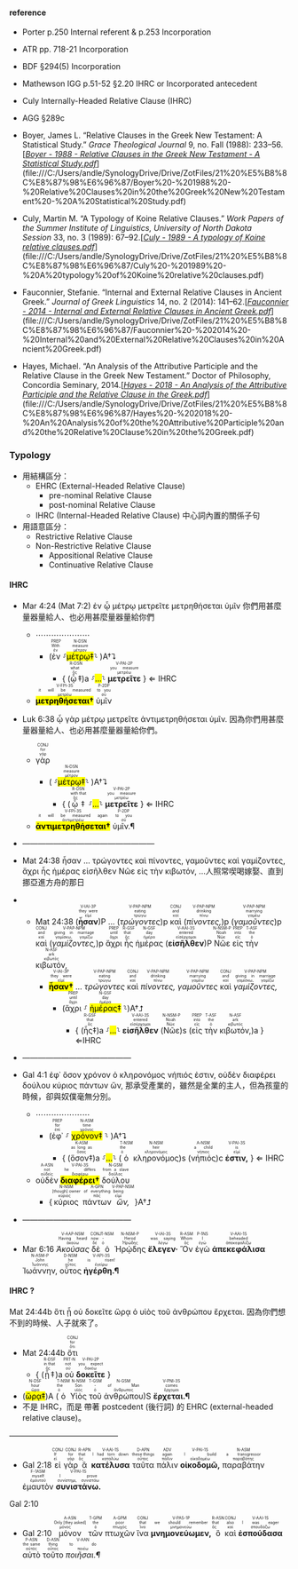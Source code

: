 #### reference
- Porter p.250 Internal referent & p.253 Incorporation
- ATR pp. 718-21 Incorporation
- BDF §294(5) Incorporation
- Mathewson IGG p.51-52 §2.20 IHRC or Incorporated antecedent
- Culy Internally-Headed Relative Clause (IHRC)
- AGG §289c


-   Boyer, James L. “Relative Clauses in the Greek New Testament: A Statistical Study.” _Grace Theological Journal_ 9, no. Fall (1988): 233–56.[[*Boyer - 1988 - Relative Clauses in the Greek New Testament - A Statistical Study.pdf*](zotero://select/items/_IXTP4RH9)](file:///C:/Users/andle/SynologyDrive/Drive/ZotFiles/21%20%E5%B8%8C%E8%87%98%E6%96%87/Boyer%20-%201988%20-%20Relative%20Clauses%20in%20the%20Greek%20New%20Testament%20-%20A%20Statistical%20Study.pdf)
-   Culy, Martin M. “A Typology of Koine Relative Clauses.” _Work Papers of the Summer Institute of Linguistics, University of North Dakota Session_ 33, no. 3 (1989): 67–92.[[*Culy - 1989 - A typology of Koine relative clauses.pdf*](zotero://select/items/_ED5BKKSA)](file:///C:/Users/andle/SynologyDrive/Drive/ZotFiles/21%20%E5%B8%8C%E8%87%98%E6%96%87/Culy%20-%201989%20-%20A%20typology%20of%20Koine%20relative%20clauses.pdf)
-   Fauconnier, Stefanie. “Internal and External Relative Clauses in Ancient Greek.” _Journal of Greek Linguistics_ 14, no. 2 (2014): 141–62.[[*Fauconnier - 2014 - Internal and External Relative Clauses in Ancient Greek.pdf*](zotero://select/items/_I3I3RE8A)](file:///C:/Users/andle/SynologyDrive/Drive/ZotFiles/21%20%E5%B8%8C%E8%87%98%E6%96%87/Fauconnier%20-%202014%20-%20Internal%20and%20External%20Relative%20Clauses%20in%20Ancient%20Greek.pdf)
-   Hayes, Michael. “An Analysis of the Attributive Participle and the Relative Clause in the Greek New Testament.” Doctor of Philosophy, Concordia Seminary, 2014.[[*Hayes - 2018 - An Analysis of the Attributive Participle and the Relative Clause in the Greek.pdf*](zotero://select/items/_H4TEVN5J)](file:///C:/Users/andle/SynologyDrive/Drive/ZotFiles/21%20%E5%B8%8C%E8%87%98%E6%96%87/Hayes%20-%202018%20-%20An%20Analysis%20of%20the%20Attributive%20Participle%20and%20the%20Relative%20Clause%20in%20the%20Greek.pdf)

### Typology
- 用結構區分：
	- EHRC (External-Headed Relative Clause)
		- pre-nominal Relative Clause
		- post-nominal Relative Clause
	- IHRC (Internal-Headed Relative Clause) 中心詞內置的關係子句
- 用語意區分：
	- Restrictive Relative Clause
	- Non-Restrictive Relative Clause
		- Appositional Relative Clause
		- Continuative  Relative Clause
#### IHRC
- Mar 4:24 (Mat 7:2) ἐν ᾧ μέτρῳ μετρεῖτε μετρηθήσεται ὑμῖν 你們用甚麼量器量給人、也必用甚麼量器量給你們
	- ⋯⋯⋯⋯⋯⋯⋯
		- (<RUBY><ruby><ruby>ἐν<rt>ἐν</rt></ruby><rt>With</rt></ruby><rt>PREP</rt></RUBY> ⸉<RUBY><ruby><ruby><mark>μέτρῳ‡</mark><rt>μέτρον</rt></ruby><rt>measure</rt></ruby><rt>N-DSN</rt></RUBY>⸊ )A†⮧ 
			- { (<RUBY><ruby><ruby>ᾧ‡<rt>ὅς</rt></ruby><rt>what</rt></ruby><rt>R-DSN</rt></RUBY>)a ⸉<mark>...</mark>⸊ <RUBY><ruby><ruby><strong>μετρεῖτε</strong><rt>μετρέω</rt></ruby><rt>you measure</rt></ruby><rt>V-PAI-2P</rt></RUBY> } ⇐ IHRC
	- <RUBY><ruby><ruby><mark><strong>μετρηθήσεται†</strong></mark><rt>μετρέω</rt></ruby><rt>it will be measured</rt></ruby><rt>V-FPI-3S</rt></RUBY> <RUBY><ruby><ruby>ὑμῖν<rt>σύ</rt></ruby><rt>to you</rt></ruby><rt>P-2DP</rt></RUBY> 
- Luk 6:38 ᾧ γὰρ μέτρῳ μετρεῖτε ἀντιμετρηθήσεται ὑμῖν. 因為你們用甚麼量器量給人、也必用甚麼量器量給你們。
	- <RUBY><ruby><ruby>γὰρ<rt>γάρ</rt></ruby><rt>for</rt></ruby><rt>CONJ</rt></RUBY>
		- ( ⸉<RUBY><ruby><ruby><mark>μέτρῳ‡</mark><rt>μέτρον</rt></ruby><rt>measure</rt></ruby><rt>N-DSN</rt></RUBY>⸊ )A†⮧
			- { (<RUBY><ruby><ruby>ᾧ‡<rt>ὅς</rt></ruby><rt>with that</rt></ruby><rt>R-DSN</rt></RUBY>  ⸉<mark>...</mark>⸊ <RUBY><ruby><ruby><strong>μετρεῖτε</strong><rt>μετρέω</rt></ruby><rt>you measure</rt></ruby><rt>V-PAI-2P</rt></RUBY> } ⇐ IHRC
	- <RUBY><ruby><ruby><mark><strong>ἀντιμετρηθήσεται†</strong></mark><rt>ἀντιμετρέω</rt></ruby><rt>it will be measured again</rt></ruby><rt>V-FPI-3S</rt></RUBY> <RUBY><ruby><ruby>ὑμῖν.¶<rt>σύ</rt></ruby><rt>to you</rt></ruby><rt>P-2DP</rt></RUBY>
- —————————————————
- Mat 24:38 ἦσαν ... τρώγοντες καὶ πίνοντες, γαμοῦντες καὶ γαμίζοντες, ἄχρι ἧς ἡμέρας εἰσῆλθεν Νῶε εἰς τὴν κιβωτόν, ...人照常喫喝嫁娶、直到挪亞進方舟的那日
- - Mat 24:38 (<RUBY><ruby><ruby><strong>ἦσαν</strong><rt>εἰμί</rt></ruby><rt>they were</rt></ruby><rt>V-IAI-3P</rt></RUBY>)P ... (<RUBY><ruby><ruby><em>τρώγοντες</em><rt>τρώγω</rt></ruby><rt>eating</rt></ruby><rt>V-PAP-NPM</rt></RUBY>)p <RUBY><ruby><ruby>καὶ<rt>καί</rt></ruby><rt>and</rt></ruby><rt>CONJ</rt></RUBY> (<RUBY><ruby><ruby><em>πίνοντες,</em><rt>πίνω</rt></ruby><rt>drinking</rt></ruby><rt>V-PAP-NPM</rt></RUBY>)p (<RUBY><ruby><ruby><em>γαμοῦντες</em><rt>γαμέω</rt></ruby><rt>marrying</rt></ruby><rt>V-PAP-NPM</rt></RUBY>)p <RUBY><ruby><ruby>καὶ<rt>καί</rt></ruby><rt>and</rt></ruby><rt>CONJ</rt></RUBY> (<RUBY><ruby><ruby><em>γαμίζοντες,</em><rt>γαμίσκω, γαμίζω</rt></ruby><rt>giving in marriage</rt></ruby><rt>V-PAP-NPM</rt></RUBY>)p <RUBY><ruby><ruby>ἄχρι<rt>ἄχρι</rt></ruby><rt>until</rt></ruby><rt>PREP</rt></RUBY> <RUBY><ruby><ruby>ἧς<rt>ὅς</rt></ruby><rt>that</rt></ruby><rt>R-GSF</rt></RUBY> <RUBY><ruby><ruby>ἡμέρας<rt>ἡμέρα</rt></ruby><rt>day</rt></ruby><rt>N-GSF</rt></RUBY> (<RUBY><ruby><ruby><strong>εἰσῆλθεν</strong><rt>εἰσέρχομαι</rt></ruby><rt>entered</rt></ruby><rt>V-AAI-3S</rt></RUBY>)P <RUBY><ruby><ruby>Νῶε<rt>Νῶε</rt></ruby><rt>Noah</rt></ruby><rt>N-NSM-P</rt></RUBY> <RUBY><ruby><ruby>εἰς<rt>εἰς</rt></ruby><rt>into</rt></ruby><rt>PREP</rt></RUBY> <RUBY><ruby><ruby>τὴν<rt>ὁ</rt></ruby><rt>the</rt></ruby><rt>T-ASF</rt></RUBY> <RUBY><ruby><ruby>κιβωτόν,<rt>κιβωτός</rt></ruby><rt>ark</rt></ruby><rt>N-ASF</rt></RUBY> 
	- <RUBY><ruby><ruby><mark><strong>ἦσαν†</strong></mark><rt>εἰμί</rt></ruby><rt>they were</rt></ruby><rt>V-IAI-3P</rt></RUBY> ... <RUBY><ruby><ruby><em>τρώγοντες</em><rt>τρώγω</rt></ruby><rt>eating</rt></ruby><rt>V-PAP-NPM</rt></RUBY> <RUBY><ruby><ruby>καὶ<rt>καί</rt></ruby><rt>and</rt></ruby><rt>CONJ</rt></RUBY> <RUBY><ruby><ruby><em>πίνοντες,</em><rt>πίνω</rt></ruby><rt>drinking</rt></ruby><rt>V-PAP-NPM</rt></RUBY> <RUBY><ruby><ruby><em>γαμοῦντες</em><rt>γαμέω</rt></ruby><rt>marrying</rt></ruby><rt>V-PAP-NPM</rt></RUBY> <RUBY><ruby><ruby>καὶ<rt>καί</rt></ruby><rt>and</rt></ruby><rt>CONJ</rt></RUBY> <RUBY><ruby><ruby><em>γαμίζοντες,</em><rt>γαμίσκω, γαμίζω</rt></ruby><rt>giving in marriage</rt></ruby><rt>V-PAP-NPM</rt></RUBY> 
		- (<RUBY><ruby><ruby>ἄχρι<rt>ἄχρι</rt></ruby><rt>until</rt></ruby><rt>PREP</rt></RUBY> ⸉ <RUBY><ruby><ruby><mark>ἡμέρας‡</mark><rt>ἡμέρα</rt></ruby><rt>day</rt></ruby><rt>N-GSF</rt></RUBY> ⸊)A†⮥
			- { (<RUBY><ruby><ruby>ἧς‡<rt>ὅς</rt></ruby><rt>that</rt></ruby><rt>R-GSF</rt></RUBY>)a ⸉<mark>...</mark>⸊ <RUBY><ruby><ruby><strong>εἰσῆλθεν</strong><rt>εἰσέρχομαι</rt></ruby><rt>entered</rt></ruby><rt>V-AAI-3S</rt></RUBY> (<RUBY><ruby><ruby>Νῶε<rt>Νῶε</rt></ruby><rt>Noah</rt></ruby><rt>N-NSM-P</rt></RUBY>)s (<RUBY><ruby><ruby>εἰς<rt>εἰς</rt></ruby><rt>into</rt></ruby><rt>PREP</rt></RUBY> <RUBY><ruby><ruby>τὴν<rt>ὁ</rt></ruby><rt>the</rt></ruby><rt>T-ASF</rt></RUBY> <RUBY><ruby><ruby>κιβωτόν,<rt>κιβωτός</rt></ruby><rt>ark</rt></ruby><rt>N-ASF</rt></RUBY>)a } ⇐IHRC
- ——————————————
- Gal 4:1 ἐφ᾽ ὅσον χρόνον ὁ κληρονόμος νήπιός ἐστιν, οὐδὲν διαφέρει δούλου κύριος πάντων ὤν, 那承受產業的，雖然是全業的主人，但為孩童的時候，卻與奴僕毫無分別。

	- ⋯⋯⋯⋯⋯⋯⋯
		- (<RUBY><ruby><ruby>ἐφ᾽<rt>ἐπί</rt></ruby><rt>for</rt></ruby><rt>PREP</rt></RUBY> ⸉ <RUBY><ruby><ruby><mark>χρόνον‡</mark><rt>χρόνος</rt></ruby><rt>time</rt></ruby><rt>N-ASM</rt></RUBY> ⸊ )A†⮧
			- { (<RUBY><ruby><ruby>ὅσον‡<rt>ὅσος</rt></ruby><rt>as long as</rt></ruby><rt>K-ASM</rt></RUBY>)a ⸉<mark>...</mark>⸊ (<RUBY><ruby><ruby>ὁ<rt>ὁ</rt></ruby><rt>the</rt></ruby><rt>T-NSM</rt></RUBY> <RUBY><ruby><ruby>κληρονόμος<rt>κληρονόμος</rt></ruby><rt>heir</rt></ruby><rt>N-NSM</rt></RUBY>)s (<RUBY><ruby><ruby>νήπιός<rt>νήπιος</rt></ruby><rt>a child</rt></ruby><rt>A-NSM</rt></RUBY>)c <RUBY><ruby><ruby><strong>ἐστιν,</strong><rt>εἰμί</rt></ruby><rt>is</rt></ruby><rt>V-PAI-3S</rt></RUBY> } ⇐ IHRC
	- <RUBY><ruby><ruby>οὐδὲν<rt>οὐδείς</rt></ruby><rt>not</rt></ruby><rt>A-ASN</rt></RUBY> <RUBY><ruby><ruby><mark><strong>διαφέρει†</strong></mark><rt>διαφέρω</rt></ruby><rt>he differs</rt></ruby><rt>V-PAI-3S</rt></RUBY> <RUBY><ruby><ruby>δούλου<rt>δοῦλος</rt></ruby><rt>from a slave</rt></ruby><rt>N-GSM</rt></RUBY> 
		- {<RUBY><ruby><ruby>κύριος<rt>κύριος</rt></ruby><rt>[though] owner</rt></ruby><rt>N-NSM</rt></RUBY> <RUBY><ruby><ruby>πάντων<rt>πᾶς</rt></ruby><rt>of everything</rt></ruby><rt>A-GPN</rt></RUBY> <RUBY><ruby><ruby><em>ὤν,</em><rt>εἰμί</rt></ruby><rt>being</rt></ruby><rt>V-PAP-NSM</rt></RUBY> }A†⮥
- ——————————————
- <rt>Mar 6:16</rt> <RUBY><ruby><ruby><em>Ἀκούσας</em><rt>ἀκούω</rt></ruby><rt>Having heard</rt></ruby><rt>V-AAP-NSM</rt></RUBY> <RUBY><ruby><ruby>δὲ<rt>δέ</rt></ruby><rt>now</rt></ruby><rt>CONJ</rt></RUBY> <RUBY><ruby><ruby>ὁ<rt>ὁ</rt></ruby><rt>-</rt></ruby><rt>T-NSM</rt></RUBY> <RUBY><ruby><ruby>Ἡρῴδης<rt>Ἡρώδης</rt></ruby><rt>Herod</rt></ruby><rt>N-NSM-P</rt></RUBY> <RUBY><ruby><ruby><strong>ἔλεγεν·</strong><rt>λέγω</rt></ruby><rt>was saying</rt></ruby><rt>V-IAI-3S</rt></RUBY> <RUBY><ruby><ruby>Ὃν<rt>ὅς</rt></ruby><rt>Whom</rt></ruby><rt>R-ASM</rt></RUBY> <RUBY><ruby><ruby>ἐγὼ<rt>ἐγώ</rt></ruby><rt>I</rt></ruby><rt>P-1NS</rt></RUBY> <RUBY><ruby><ruby><strong>ἀπεκεφάλισα</strong><rt>ἀποκεφαλίζω</rt></ruby><rt>beheaded</rt></ruby><rt>V-AAI-1S</rt></RUBY> <RUBY><ruby><ruby>Ἰωάννην,<rt>Ἰωάννης</rt></ruby><rt>John</rt></ruby><rt>N-ASM-P</rt></RUBY> <RUBY><ruby><ruby>οὗτος<rt>οὗτος</rt></ruby><rt>he</rt></ruby><rt>D-NSM</rt></RUBY> <RUBY><ruby><ruby><strong>ἠγέρθη.¶</strong><rt>ἐγείρω</rt></ruby><rt>is risen!</rt></ruby><rt>V-API-3S</rt></RUBY>
#### IHRC ?
Mat 24:44b ὅτι ᾗ οὐ δοκεῖτε ὥρᾳ ὁ υἱὸς τοῦ ἀνθρώπου ἔρχεται. 因為你們想不到的時候、人子就來了。
- <rt>Mat 24:44b</rt>   <RUBY><ruby><ruby>ὅτι<rt>ὅτι</rt></ruby><rt>for</rt></ruby><rt>CONJ</rt></RUBY> 
	- { (<RUBY><ruby><ruby>ᾗ‡<rt>ὅς</rt></ruby><rt>in that</rt></ruby><rt>R-DSF</rt></RUBY>)a <RUBY><ruby><ruby>οὐ<rt>οὐ</rt></ruby><rt>not</rt></ruby><rt>PRT-N</rt></RUBY> <RUBY><ruby><ruby><strong>δοκεῖτε</strong><rt>δοκέω</rt></ruby><rt>you expect</rt></ruby><rt>V-PAI-2P</rt></RUBY> }
- (<RUBY><ruby><ruby><mark>ὥρᾳ‡</mark><rt>ὥρα</rt></ruby><rt>hour</rt></ruby><rt>N-DSF</rt></RUBY>)A (<RUBY><ruby><ruby>ὁ<rt>ὁ</rt></ruby><rt>the</rt></ruby><rt>T-NSM</rt></RUBY> <RUBY><ruby><ruby>Υἱὸς<rt>υἱός</rt></ruby><rt>Son</rt></ruby><rt>N-NSM</rt></RUBY> <RUBY><ruby><ruby>τοῦ<rt>ὁ</rt></ruby><rt>-</rt></ruby><rt>T-GSM</rt></RUBY> <RUBY><ruby><ruby>ἀνθρώπου<rt>ἄνθρωπος</rt></ruby><rt>of Man</rt></ruby><rt>N-GSM</rt></RUBY>)S <RUBY><ruby><ruby><strong>ἔρχεται.¶</strong><rt>ἔρχομαι</rt></ruby><rt>comes</rt></ruby><rt>V-PNI-3S</rt></RUBY>
- 不是 IHRC，而是 帶著 postcedent (後行詞) 的 EHRC (external-headed relative clause)。

——————————————
- <rt>Gal 2:18</rt> <RUBY><ruby><ruby>εἰ<rt>εἰ</rt></ruby><rt>If</rt></ruby><rt>CONJ</rt></RUBY> <RUBY><ruby><ruby>γὰρ<rt>γάρ</rt></ruby><rt>for</rt></ruby><rt>CONJ</rt></RUBY> <RUBY><ruby><ruby>ἃ<rt>ὅς</rt></ruby><rt>that</rt></ruby><rt>R-APN</rt></RUBY> <RUBY><ruby><ruby><strong>κατέλυσα</strong><rt>καταλύω</rt></ruby><rt>I had torn down</rt></ruby><rt>V-AAI-1S</rt></RUBY> <RUBY><ruby><ruby>ταῦτα<rt>οὗτος</rt></ruby><rt>these things</rt></ruby><rt>D-APN</rt></RUBY> <RUBY><ruby><ruby>πάλιν<rt>πάλιν</rt></ruby><rt>again</rt></ruby><rt>ADV</rt></RUBY> <RUBY><ruby><ruby><strong>οἰκοδομῶ,</strong><rt>οἰκοδομέω</rt></ruby><rt>I build</rt></ruby><rt>V-PAI-1S</rt></RUBY> <RUBY><ruby><ruby>παραβάτην<rt>παραβάτης</rt></ruby><rt>a transgressor</rt></ruby><rt>N-ASM</rt></RUBY> <RUBY><ruby><ruby>ἐμαυτὸν<rt>ἐμαυτοῦ</rt></ruby><rt>myself</rt></ruby><rt>F-1ASM</rt></RUBY> <RUBY><ruby><ruby><strong>συνιστάνω.</strong><rt>συνίστημι, συνιστάω</rt></ruby><rt>I prove</rt></ruby><rt>V-PAI-1S</rt></RUBY> 

Gal 2:10
- <rt>Gal 2:10</rt> <RUBY><ruby><ruby>μόνον<rt>μόνος</rt></ruby><rt>Only [they asked]</rt></ruby><rt>A-ASN</rt></RUBY> <RUBY><ruby><ruby>τῶν<rt>ὁ</rt></ruby><rt>the</rt></ruby><rt>T-GPM</rt></RUBY> <RUBY><ruby><ruby>πτωχῶν<rt>πτωχός</rt></ruby><rt>poor</rt></ruby><rt>A-GPM</rt></RUBY> <RUBY><ruby><ruby>ἵνα<rt>ἵνα</rt></ruby><rt>that</rt></ruby><rt>CONJ</rt></RUBY> <RUBY><ruby><ruby><strong>μνημονεύωμεν,</strong><rt>μνημονεύω</rt></ruby><rt>we should remember</rt></ruby><rt>V-PAS-1P</rt></RUBY> <RUBY><ruby><ruby>ὃ<rt>ὅς</rt></ruby><rt>that</rt></ruby><rt>R-ASN</rt></RUBY> <RUBY><ruby><ruby>καὶ<rt>καί</rt></ruby><rt>also</rt></ruby><rt>CONJ</rt></RUBY> <RUBY><ruby><ruby><strong>ἐσπούδασα</strong><rt>σπουδάζω</rt></ruby><rt>I was eager</rt></ruby><rt>V-AAI-1S</rt></RUBY> <RUBY><ruby><ruby>αὐτὸ<rt>αὐτός</rt></ruby><rt>the same</rt></ruby><rt>P-ASN</rt></RUBY> <RUBY><ruby><ruby>τοῦτο<rt>οὗτος</rt></ruby><rt>thing</rt></ruby><rt>D-ASN</rt></RUBY> <RUBY><ruby><ruby><em>ποιῆσαι.¶</em><rt>ποιέω</rt></ruby><rt>to do</rt></ruby><rt>V-AAN</rt></RUBY></br></br></br> 